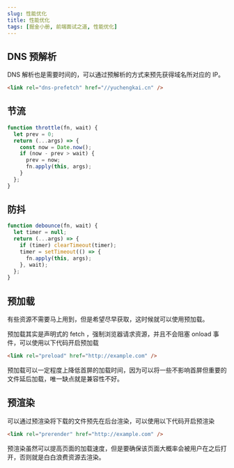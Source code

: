 ```yaml
---
slug: 性能优化
title: 性能优化
tags: [掘金小册, 前端面试之道, 性能优化]
---
```


## DNS 预解析

DNS 解析也是需要时间的，可以通过预解析的方式来预先获得域名所对应的 IP。

```html
<link rel="dns-prefetch" href="//yuchengkai.cn" />
```

## 节流

```javascript
function throttle(fn, wait) {
  let prev = 0;
  return (...args) => {
    const now = Date.now();
    if (now - prev > wait) {
      prev = now;
      fn.apply(this, args);
    }
  };
}
```

## 防抖

```javascript
function debounce(fn, wait) {
  let timer = null;
  return (...args) => {
    if (timer) clearTimeout(timer);
    timer = setTimeout(() => {
      fn.apply(this, args);
    }, wait);
  };
}
```

## 预加载

有些资源不需要马上用到，但是希望尽早获取，这时候就可以使用预加载。

预加载其实是声明式的 fetch ，强制浏览器请求资源，并且不会阻塞 onload 事件，可以使用以下代码开启预加载

```html
<link rel="preload" href="http://example.com" />
```

预加载可以一定程度上降低首屏的加载时间，因为可以将一些不影响首屏但重要的文件延后加载，唯一缺点就是兼容性不好。

## 预渲染

可以通过预渲染将下载的文件预先在后台渲染，可以使用以下代码开启预渲染

```html
<link rel="prerender" href="http://example.com" />
```

预渲染虽然可以提高页面的加载速度，但是要确保该页面大概率会被用户在之后打开，否则就是白白浪费资源去渲染。
